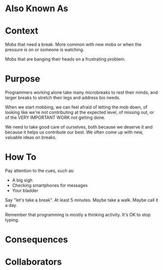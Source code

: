 # Also Known As

# Context

Mobs that need a break. More common with new mobs or when the pressure is on or someone is watching.

Mobs that are banging their heads on a frustrating problem.

# Purpose

Programmers working alone take many microbreaks to rest their minds, and larger breaks to stretch their legs and address bio needs. 

When we start mobbing, we can feel afraid of letting the mob down, of looking like we're not contributing at the expected level, of missing out, or of the VERY IMPORTANT WORK not getting done.

We need to take good care of ourselves, both because we deserve it and because it helps us contribute our best. We often come up with new, valuable ideas on breaks.

# How To

Pay attention to the cues, such as:

- A big sigh
- Checking smartphones for messages
- Your bladder

Say "let's take a break". At least 5 minutes. Maybe take a walk. Maybe call it a day.

Remember that programming is mostly a thinking activity. It's OK to stop typing.

# Consequences

# Collaborators
